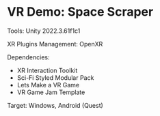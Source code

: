 # VR Demo: Space Scraper

Tools: Unity 2022.3.61f1c1

XR Plugins Management: OpenXR

Dependencies:
- XR Interaction Toolkit
- Sci-Fi Styled Modular Pack
- Lets Make a VR Game
- VR Game Jam Template

Target: Windows, Android (Quest)